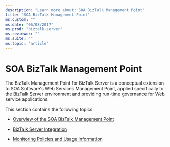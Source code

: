 ```yaml
---
description: "Learn more about: SOA BizTalk Management Point"
title: "SOA BizTalk Management Point"
ms.custom: ""
ms.date: "06/08/2017"
ms.prod: "biztalk-server"
ms.reviewer: ""
ms.suite: ""
ms.topic: "article"
---
```

# SOA BizTalk Management Point
The BizTalk Management Point for BizTalk Server is a conceptual extension to SOA Software's Web Services Management Point, applied specifically to the BizTalk Server environment and providing run-time governance for Web service applications.  
  
 This section contains the following topics:  
  
-   [Overview of the SOA BizTalk Management Point](../esb-toolkit/overview-of-the-soa-biztalk-management-point.md)  
  
-   [BizTalk Server Integration](../esb-toolkit/biztalk-server-integration1.md)  
  
-   [Monitoring Policies and Usage Information](../esb-toolkit/monitoring-policies-and-usage-information.md)
